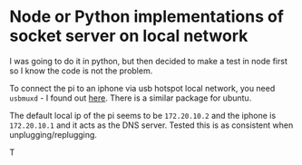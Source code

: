 # Node or Python implementations of socket server on local network

I was going to do it in python, but then decided to make a test in node first so I know the code is not the problem.

To connect the pi to an iphone via usb hotspot local network, you need `usbmuxd` - I found out [here](https://support.speedify.com/article/565-tethered-iphone-linux). There is a similar package for ubuntu.

The default local ip of the pi seems to be `172.20.10.2` and the iphone is `172.20.10.1` and it acts as the DNS server. Tested this is as consistent when unplugging/replugging.

T
